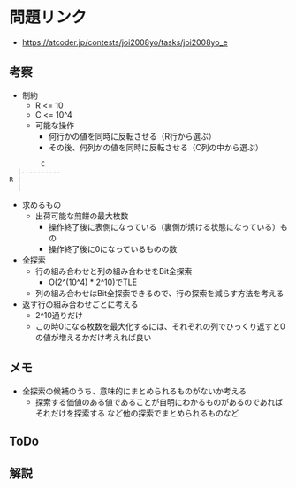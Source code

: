# 問題リンク
- https://atcoder.jp/contests/joi2008yo/tasks/joi2008yo_e

## 考察
- 制約
    - R <= 10
    - C <= 10^4
    - 可能な操作
        - 何行かの値を同時に反転させる（R行から選ぶ）
        - その後、何列かの値を同時に反転させる（C列の中から選ぶ）
```
        C
  |----------
R |
  |
```
- 求めるもの
    - 出荷可能な煎餅の最大枚数
        - 操作終了後に表側になっている（裏側が焼ける状態になっている）もの
        - 操作終了後に0になっているものの数
- 全探索
    - 行の組み合わせと列の組み合わせをBit全探索
        - O(2^(10^4) * 2^10)でTLE
    - 列の組み合わせはBit全探索できるので、行の探索を減らす方法を考える
- 返す行の組み合わせごとに考える
    - 2^10通りだけ
    - この時0になる枚数を最大化するには、それぞれの列でひっくり返すと0の値が増えるかだけ考えれば良い


## メモ
- 全探索の候補のうち、意味的にまとめられるものがないか考える
    - 探索する価値のある値であることが自明にわかるものがあるのであればそれだけを探索する など他の探索でまとめられるものなど

## ToDo

## 解説